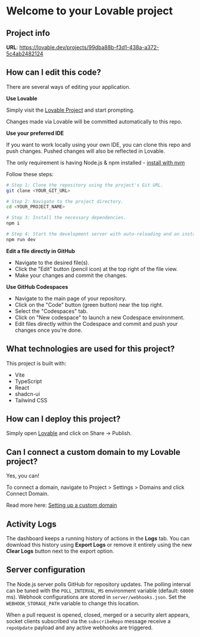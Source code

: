 # Welcome to your Lovable project

## Project info

**URL**: https://lovable.dev/projects/99dba88b-f3d1-438a-a372-5c4ab2482124

## How can I edit this code?

There are several ways of editing your application.

**Use Lovable**

Simply visit the [Lovable Project](https://lovable.dev/projects/99dba88b-f3d1-438a-a372-5c4ab2482124) and start prompting.

Changes made via Lovable will be committed automatically to this repo.

**Use your preferred IDE**

If you want to work locally using your own IDE, you can clone this repo and push changes. Pushed changes will also be reflected in Lovable.

The only requirement is having Node.js & npm installed - [install with nvm](https://github.com/nvm-sh/nvm#installing-and-updating)

Follow these steps:

```sh
# Step 1: Clone the repository using the project's Git URL.
git clone <YOUR_GIT_URL>

# Step 2: Navigate to the project directory.
cd <YOUR_PROJECT_NAME>

# Step 3: Install the necessary dependencies.
npm i

# Step 4: Start the development server with auto-reloading and an instant preview.
npm run dev
```

**Edit a file directly in GitHub**

- Navigate to the desired file(s).
- Click the "Edit" button (pencil icon) at the top right of the file view.
- Make your changes and commit the changes.

**Use GitHub Codespaces**

- Navigate to the main page of your repository.
- Click on the "Code" button (green button) near the top right.
- Select the "Codespaces" tab.
- Click on "New codespace" to launch a new Codespace environment.
- Edit files directly within the Codespace and commit and push your changes once you're done.

## What technologies are used for this project?

This project is built with:

- Vite
- TypeScript
- React
- shadcn-ui
- Tailwind CSS

## How can I deploy this project?

Simply open [Lovable](https://lovable.dev/projects/99dba88b-f3d1-438a-a372-5c4ab2482124) and click on Share -> Publish.

## Can I connect a custom domain to my Lovable project?

Yes, you can!

To connect a domain, navigate to Project > Settings > Domains and click Connect Domain.

Read more here: [Setting up a custom domain](https://docs.lovable.dev/tips-tricks/custom-domain#step-by-step-guide)

## Activity Logs

The dashboard keeps a running history of actions in the **Logs** tab. You can download this history using **Export Logs** or remove it entirely using the new **Clear Logs** button next to the export option.

## Server configuration

The Node.js server polls GitHub for repository updates. The polling interval can
be tuned with the `POLL_INTERVAL_MS` environment variable (default: `60000` ms).
Webhook configurations are stored in `server/webhooks.json`. Set the
`WEBHOOK_STORAGE_PATH` variable to change this location.

When a pull request is opened, closed, merged or a security alert appears,
socket clients subscribed via the `subscribeRepo` message receive a `repoUpdate`
payload and any active webhooks are triggered.
